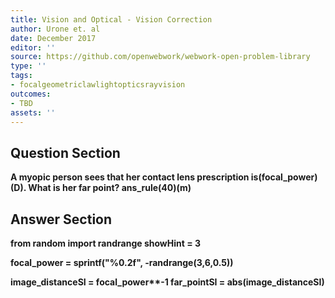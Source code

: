 ```yaml
---
title: Vision and Optical - Vision Correction
author: Urone et. al
date: December 2017
editor: ''
source: https://github.com/openwebwork/webwork-open-problem-library
type: ''
tags:
- focalgeometriclawlightopticsrayvision
outcomes:
- TBD
assets: ''
---
```


## Question Section 

<b>
A myopic person sees that her contact lens prescription is(focal_power)(D). What is her far point?
ans_rule(40)(m)


## Answer Section

from random import randrange
showHint = 3

focal_power = sprintf("%0.2f", -randrange(3,6,0.5))

image_distanceSI = focal_power**-1
far_pointSI = abs(image_distanceSI)
